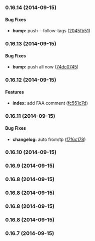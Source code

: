 ### 0.16.14 (2014-09-15)


#### Bug Fixes

* **bump:** push --follow-tags ([2045fb51](https://github.com/douglasduteil/remote-repo-access-trial.git/commit/2045fb51813ff0f6cbb940d4273af336abdfc712))


### 0.16.13 (2014-09-15)


#### Bug Fixes

* **bump:** push all now ([74dc0745](https://github.com/douglasduteil/remote-repo-access-trial.git/commit/74dc0745b3300f659847f4726934447fd6364841))


### 0.16.12 (2014-09-15)


#### Features

* **index:** add FAA comment ([fc551c7d](https://github.com/douglasduteil/remote-repo-access-trial.git/commit/fc551c7de0fb2c22cfbc5b0e0356f35118c93e11))


### 0.16.11 (2014-09-15)


#### Bug Fixes

* **changelog:** auto from/tp ([f7f6c178](https://github.com/douglasduteil/remote-repo-access-trial.git/commit/f7f6c17870617d846fc46bf05f9612026c28c737))


### 0.16.10 (2014-09-15)


### 0.16.9 (2014-09-15)


### 0.16.8 (2014-09-15)


### 0.16.8 (2014-09-15)


### 0.16.8 (2014-09-15)


### 0.16.8 (2014-09-15)


### 0.16.7 (2014-09-15)

